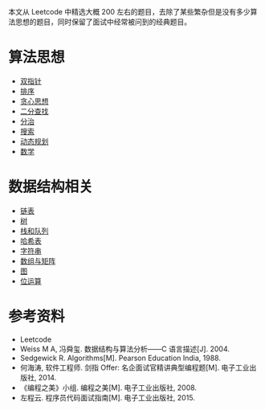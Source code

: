 
本文从 Leetcode 中精选大概 200 左右的题目，去除了某些繁杂但是没有多少算法思想的题目，同时保留了面试中经常被问到的经典题目。

# 算法思想

- [双指针](Leetcode/Leetcode题解-双指针.md)
- [排序](Leetcode/Leetcode题解-排序.md)
- [贪心思想](Leetcode/Leetcode题解-贪心思想.md)
- [二分查找](Leetcode/Leetcode题解-二分查找.md)
- [分治](Leetcode/Leetcode题解-分治.md)
- [搜索](Leetcode/Leetcode题解-搜索.md)
- [动态规划](Leetcode/Leetcode题解-动态规划.md)
- [数学](Leetcode/Leetcode题解-数学.md)

# 数据结构相关

- [链表](Leetcode/Leetcode题解-链表.md)
- [树](Leetcode/Leetcode题解-树.md)
- [栈和队列](Leetcode/Leetcode题解-栈和队列.md)
- [哈希表](Leetcode/Leetcode题解-哈希表.md)
- [字符串](Leetcode/Leetcode题解-字符串.md)
- [数组与矩阵](Leetcode/Leetcode题解-数组与矩阵.md)
- [图](Leetcode/Leetcode题解-图.md)
- [位运算](Leetcode/Leetcode题解-位运算.md)

# 参考资料


- Leetcode
- Weiss M A, 冯舜玺. 数据结构与算法分析——C 语言描述[J]. 2004.
- Sedgewick R. Algorithms[M]. Pearson Education India, 1988.
- 何海涛, 软件工程师. 剑指 Offer: 名企面试官精讲典型编程题[M]. 电子工业出版社, 2014.
- 《编程之美》小组. 编程之美[M]. 电子工业出版社, 2008.
- 左程云. 程序员代码面试指南[M]. 电子工业出版社, 2015.

